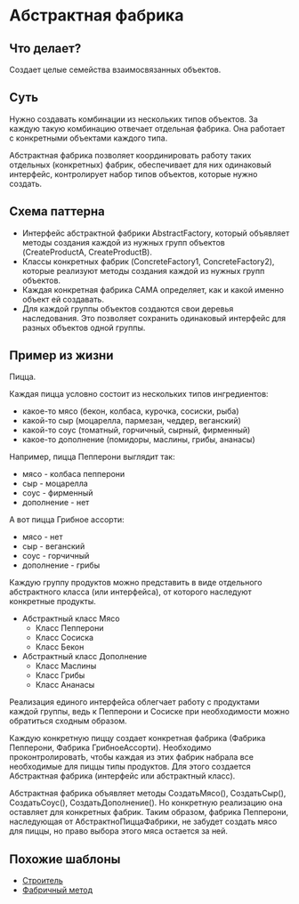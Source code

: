 # Абстрактная фабрика

## Что делает?

Создает целые семейства взаимосвязанных объектов.

## Суть

Нужно создавать комбинации из нескольких типов объектов. За каждую такую комбинацию отвечает отдельная фабрика. Она работает с конкретными объектами каждого типа. 

Абстрактная фабрика позволяет координировать работу таких отдельных (конкретных) фабрик, обеспечивает для них одинаковый интерфейс, контролирует набор типов объектов, которые нужно создать.

## Схема паттерна

* Интерфейс абстрактной фабрики AbstractFactory, который объявляет методы создания каждой из нужных групп объектов (CreateProductA, CreateProductB).
* Классы конкретных фабрик (ConcreteFactory1, ConcreteFactory2), которые реализуют методы создания каждой из нужных групп объектов. 
* Каждая конкретная фабрика САМА определяет, как и какой именно объект ей создавать.
* Для каждой группы объектов создаются свои деревья наследования. Это позволяет сохранить одинаковый интерфейс для разных объектов одной группы.

## Пример из жизни

Пицца.

Каждая пицца условно состоит из нескольких типов ингредиентов:
* какое-то мясо (бекон, колбаса, курочка, сосиски, рыба)
* какой-то сыр (моцарелла, пармезан, чеддер, веганский)
* какой-то соус (томатный, горчичный, сырный, фирменный)
* какое-то дополнение (помидоры, маслины, грибы, ананасы)

Например, пицца Пепперони выглядит так:
* мясо - колбаса пепперони
* сыр - моцарелла
* соус - фирменный
* дополнение - нет

А вот пицца Грибное ассорти:
* мясо - нет
* сыр - веганский
* соус - горчичный
* дополнение - грибы

Каждую группу продуктов можно представить в виде отдельного абстрактного класса (или интерфейса), от которого наследуют конкретные продукты.

* Абстрактный класс Мясо
  * Класс Пепперони
  * Класс Сосиска
  * Класс Бекон
* Абстрактный класс Дополнение
  * Класс Маслины
  * Класс Грибы
  * Класс Ананасы

Реализация единого интерфейса облегчает работу с продуктами каждой группы, ведь к Пепперони и Сосиске при необходимости можно обратиться сходным образом.

Каждую конкретную пиццу создает конкретная фабрика (Фабрика Пепперони, Фабрика ГрибноеАссорти). Необходимо проконтролироватЬ, чтобы каждая из этих фабрик набрала все необходимые для пиццы типы продуктов. Для этого создается Абстрактная фабрика (интерфейс или абстрактный класс).

Абстрактная фабрика объявляет методы СоздатьМясо(), СоздатьСыр(), СоздатьСоус(), СоздатьДополнение(). Но конкретную реализацию она оставляет для конкретных фабрик. Таким образом, фабрика Пепперони, наследующая от АбстрактноПиццаФабрики, не забудет создать мясо для пиццы, но право выбора этого мяса остается за ней.

## Похожие шаблоны

* [Строитель](../builder)
* [Фабричный метод](../factoryMethod)